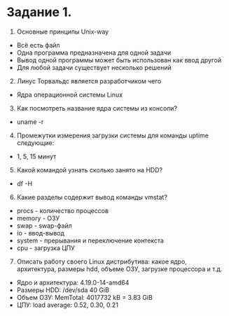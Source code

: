 # Задание 1.
1. Основные принципы Unix-way
  - Всё есть файл
  - Одна программа предназначена для одной задачи
  - Вывод одной программы может быть использован как ввод другой
  - Для любой задачи существует несколько решений
2. Линус Торвальдс является разработчиком чего
  - Ядра операционной системы Linux
3. Как посмотреть название ядра системы из консоли?
  - uname -r
4. Промежутки измерения загрузки системы для команды uptime следующие:
  - 1, 5, 15 минут
5. Какой командой узнать сколько занято на HDD?
  - df -H
6. Какие разделы содержит вывод команды vmstat?
  - procs - количество процессов
  - memory - ОЗУ
  - swap - swap-файл
  - io - ввод-вывод
  - system - прерывания и переключение контекста
  - cpu - загрузка ЦПУ
7. Описать работу своего Linux дистрибутива: какое ядро, архитектура, размеры hdd, объеме ОЗУ, загрузке процессора и т.д.
  - Ядро и архитектура: 4.19.0-14-amd64
  - Размеры HDD: /dev/sda 40 GiB
  - Объем ОЗУ: MemTotal: 4017732 kB = 3.83 GiB
  - ЦПУ: load average: 0.52, 0.30, 0.21
